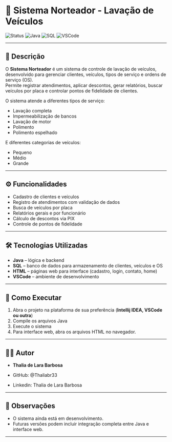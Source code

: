# 🚗 Sistema Norteador - Lavação de Veículos

![Status](https://img.shields.io/badge/status-em%20desenvolvimento-yellow)
![Java](https://img.shields.io/badge/Java-17-blue)
![SQL](https://img.shields.io/badge/Database-SQL-lightgrey)
![VSCode](https://img.shields.io/badge/IDE-VSCode-blueviolet)

---

## 📝 Descrição
O **Sistema Norteador** é um sistema de controle de lavação de veículos, desenvolvido para gerenciar clientes, veículos, tipos de serviço e ordens de serviço (OS).  
Permite registrar atendimentos, aplicar descontos, gerar relatórios, buscar veículos por placa e controlar pontos de fidelidade de clientes.

O sistema atende a diferentes tipos de serviço:
- Lavação completa  
- Impermeabilização de bancos  
- Lavação de motor  
- Polimento  
- Polimento espelhado  

E diferentes categorias de veículos:
- Pequeno  
- Médio  
- Grande  
---

## ⚙️ Funcionalidades
- Cadastro de clientes e veículos  
- Registro de atendimentos com validação de dados  
- Busca de veículos por placa  
- Relatórios gerais e por funcionário  
- Cálculo de descontos via PIX  
- Controle de pontos de fidelidade  

---

## 🛠️ Tecnologias Utilizadas
- **Java** – lógica e backend  
- **SQL** – banco de dados para armazenamento de clientes, veículos e OS  
- **HTML** – páginas web para interface (cadastro, login, contato, home)  
- **VSCode** – ambiente de desenvolvimento  
---

## 🚀 Como Executar
1. Abra o projeto na plataforma de sua preferência (**Intellij IDEA, VSCode ou outra**)  
2. Compile os arquivos Java  
3. Execute o sistema  
4. Para interface web, abra os arquivos HTML no navegador.  

---

## 🧑‍💻 Autor
- **Thalia de Lara Barbosa**

- GitHub: @Thaliabr33

- Linkedin: Thalia de Lara Barbosa

---

## 📌 Observações
- O sistema ainda está em desenvolvimento.  
- Futuras versões podem incluir integração completa entre Java e interface web.
  
---

